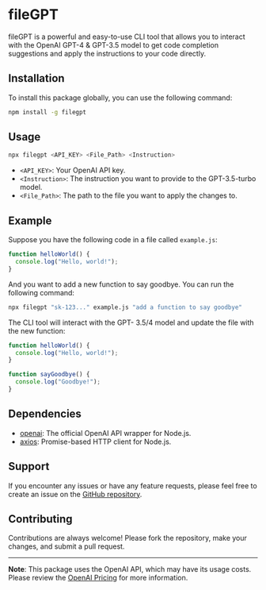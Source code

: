 # fileGPT

fileGPT is a powerful and easy-to-use CLI tool that allows you to interact with the OpenAI GPT-4 & GPT-3.5 model to get code completion suggestions and apply the instructions to your code directly. 

## Installation

To install this package globally, you can use the following command:

```bash
npm install -g filegpt
```

## Usage

```bash
npx filegpt <API_KEY> <File_Path> <Instruction>
```

- `<API_KEY>`: Your OpenAI API key.
- `<Instruction>`: The instruction you want to provide to the GPT-3.5-turbo model.
- `<File_Path>`: The path to the file you want to apply the changes to.

## Example

Suppose you have the following code in a file called `example.js`:

```javascript
function helloWorld() {
  console.log("Hello, world!");
}
```

And you want to add a new function to say goodbye. You can run the following command:

```bash
npx filegpt "sk-123..." example.js "add a function to say goodbye"
```

The CLI tool will interact with the GPT- 3.5/4 model and update the file with the new function:

```javascript
function helloWorld() {
  console.log("Hello, world!");
}

function sayGoodbye() {
  console.log("Goodbye!");
}
```

## Dependencies

- [openai](https://www.npmjs.com/package/openai): The official OpenAI API wrapper for Node.js.
- [axios](https://www.npmjs.com/package/axios): Promise-based HTTP client for Node.js.


## Support

If you encounter any issues or have any feature requests, please feel free to create an issue on the [GitHub repository](https://github.com/ezzcodeezzlife/filegpt).

## Contributing

Contributions are always welcome! Please fork the repository, make your changes, and submit a pull request.

---

**Note**: This package uses the OpenAI API, which may have its usage costs. Please review the [OpenAI Pricing](https://openai.com/pricing) for more information.
